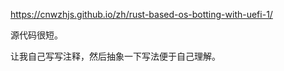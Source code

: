 https://cnwzhjs.github.io/zh/rust-based-os-botting-with-uefi-1/


源代码很短。

让我自己写写注释，然后抽象一下写法便于自己理解。   
